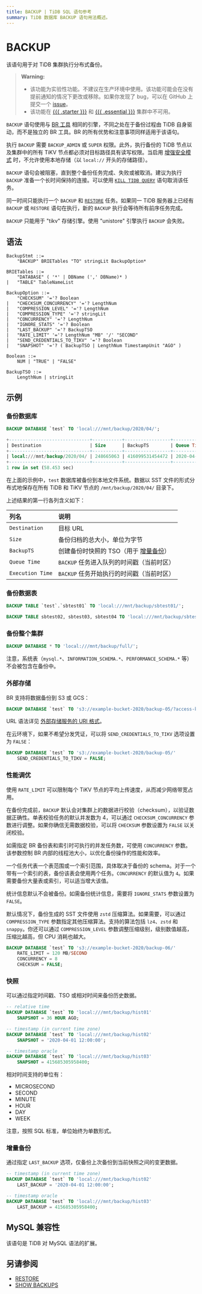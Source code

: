 ```yaml
---
title: BACKUP | TiDB SQL 语句参考
summary: TiDB 数据库 BACKUP 语句用法概述。
---
```


# BACKUP

该语句用于对 TiDB 集群执行分布式备份。

> **Warning:**
>
> - 该功能为实验性功能。不建议在生产环境中使用。该功能可能会在没有提前通知的情况下更改或移除。如果你发现了 bug，可以在 GitHub 上提交一个 [issue](https://github.com/pingcap/tidb/issues)。
> - 该功能在 [{{{ .starter }}}](https://docs.pingcap.com/tidbcloud/select-cluster-tier#tidb-cloud-serverless) 和 [{{{ .essential }}}](https://docs.pingcap.com/tidbcloud/select-cluster-tier#essential) 集群中不可用。

`BACKUP` 语句使用与 [BR 工具](https://docs.pingcap.com/tidb/stable/backup-and-restore-overview) 相同的引擎，不同之处在于备份过程由 TiDB 自身驱动，而不是独立的 BR 工具。BR 的所有优势和注意事项同样适用于该语句。

执行 `BACKUP` 需要 `BACKUP_ADMIN` 或 `SUPER` 权限。此外，执行备份的 TiDB 节点以及集群中的所有 TiKV 节点都必须对目标路径具有读写权限。当启用 [增强安全模式](/system-variables.md#tidb_enable_enhanced_security) 时，不允许使用本地存储（以 `local://` 开头的存储路径）。

`BACKUP` 语句会被阻塞，直到整个备份任务完成、失败或被取消。建议为执行 `BACKUP` 准备一个长时间保持的连接。可以使用 [`KILL TIDB QUERY`](/sql-statements/sql-statement-kill.md) 语句取消该任务。

同一时间只能执行一个 `BACKUP` 和 [`RESTORE`](/sql-statements/sql-statement-restore.md) 任务。如果同一 TiDB 服务器上已经有 `BACKUP` 或 `RESTORE` 语句在执行，新的 `BACKUP` 执行会等待所有前序任务完成。

`BACKUP` 只能用于 "tikv" 存储引擎。使用 "unistore" 引擎执行 `BACKUP` 会失败。

## 语法

```ebnf+diagram
BackupStmt ::=
    "BACKUP" BRIETables "TO" stringLit BackupOption*

BRIETables ::=
    "DATABASE" ( '*' | DBName (',' DBName)* )
|   "TABLE" TableNameList

BackupOption ::=
    "CHECKSUM" '='? Boolean
|   "CHECKSUM_CONCURRENCY" '='? LengthNum
|   "COMPRESSION_LEVEL" '='? LengthNum
|   "COMPRESSION_TYPE" '='? stringLit
|   "CONCURRENCY" '='? LengthNum
|   "IGNORE_STATS" '='? Boolean
|   "LAST_BACKUP" '='? BackupTSO
|   "RATE_LIMIT" '='? LengthNum "MB" '/' "SECOND"
|   "SEND_CREDENTIALS_TO_TIKV" '='? Boolean
|   "SNAPSHOT" '='? ( BackupTSO | LengthNum TimestampUnit "AGO" )

Boolean ::=
    NUM | "TRUE" | "FALSE"

BackupTSO ::=
    LengthNum | stringLit
```

## 示例

### 备份数据库

```sql
BACKUP DATABASE `test` TO 'local:///mnt/backup/2020/04/';
```

```sql
+------------------------------+-----------+-----------------+---------------------+---------------------+
| Destination                  | Size      | BackupTS        | Queue Time          | Execution Time      |
+------------------------------+-----------+-----------------+---------------------+---------------------+
| local:///mnt/backup/2020/04/ | 248665063 | 416099531454472 | 2020-04-12 23:09:48 | 2020-04-12 23:09:48 |
+------------------------------+-----------+-----------------+---------------------+---------------------+
1 row in set (58.453 sec)
```

在上面的示例中，`test` 数据库被备份到本地文件系统。数据以 SST 文件的形式分布式地保存在所有 TiDB 和 TiKV 节点的 `/mnt/backup/2020/04/` 目录下。

上述结果的第一行各列含义如下：

| 列名 | 说明 |
| :-------- | :--------- |
| `Destination` | 目标 URL |
| `Size` | 备份归档的总大小，单位为字节 |
| `BackupTS` | 创建备份时快照的 TSO（用于 [增量备份](#incremental-backup)） |
| `Queue Time` | `BACKUP` 任务进入队列的时间戳（当前时区） |
| `Execution Time` | `BACKUP` 任务开始执行的时间戳（当前时区） |

### 备份数据表

```sql
BACKUP TABLE `test`.`sbtest01` TO 'local:///mnt/backup/sbtest01/';
```

```sql
BACKUP TABLE sbtest02, sbtest03, sbtest04 TO 'local:///mnt/backup/sbtest/';
```

### 备份整个集群

```sql
BACKUP DATABASE * TO 'local:///mnt/backup/full/';
```

注意，系统表（`mysql.*`、`INFORMATION_SCHEMA.*`、`PERFORMANCE_SCHEMA.*` 等）不会被包含在备份中。

### 外部存储

BR 支持将数据备份到 S3 或 GCS：

```sql
BACKUP DATABASE `test` TO 's3://example-bucket-2020/backup-05/?access-key={YOUR_ACCESS_KEY}&secret-access-key={YOUR_SECRET_KEY}';
```

URL 语法详见 [外部存储服务的 URI 格式](/external-storage-uri.md)。

在云环境下，如果不希望分发凭证，可以将 `SEND_CREDENTIALS_TO_TIKV` 选项设置为 `FALSE`：

```sql
BACKUP DATABASE `test` TO 's3://example-bucket-2020/backup-05/'
    SEND_CREDENTIALS_TO_TIKV = FALSE;
```

### 性能调优

使用 `RATE_LIMIT` 可以限制每个 TiKV 节点的平均上传速度，从而减少网络带宽占用。

在备份完成前，`BACKUP` 默认会对集群上的数据进行校验（checksum），以验证数据正确性。单表校验任务的默认并发数为 4，可以通过 `CHECKSUM_CONCURRENCY` 参数进行调整。如果你确信无需数据校验，可以将 `CHECKSUM` 参数设置为 `FALSE` 以关闭校验。

如需指定 BR 备份表和索引时可执行的并发任务数，可使用 `CONCURRENCY` 参数。该参数控制 BR 内部的线程池大小，以优化备份操作的性能和效率。

一个任务代表一个表范围或一个索引范围，具体取决于备份的 schema。对于一个带有一个索引的表，备份该表会使用两个任务。`CONCURRENCY` 的默认值为 `4`。如果需要备份大量表或索引，可以适当增大该值。

统计信息默认不会被备份。如需备份统计信息，需要将 `IGNORE_STATS` 参数设置为 `FALSE`。

默认情况下，备份生成的 SST 文件使用 `zstd` 压缩算法。如果需要，可以通过 `COMPRESSION_TYPE` 参数指定其他压缩算法。支持的算法包括 `lz4`、`zstd` 和 `snappy`。你还可以通过 `COMPRESSION_LEVEL` 参数调整压缩级别，级别数值越高，压缩比越高，但 CPU 消耗也越大。

```sql
BACKUP DATABASE `test` TO 's3://example-bucket-2020/backup-06/'
    RATE_LIMIT = 120 MB/SECOND
    CONCURRENCY = 8
    CHECKSUM = FALSE;
```

### 快照

可以通过指定时间戳、TSO 或相对时间来备份历史数据。

```sql
-- relative time
BACKUP DATABASE `test` TO 'local:///mnt/backup/hist01'
    SNAPSHOT = 36 HOUR AGO;

-- timestamp (in current time zone)
BACKUP DATABASE `test` TO 'local:///mnt/backup/hist02'
    SNAPSHOT = '2020-04-01 12:00:00';

-- timestamp oracle
BACKUP DATABASE `test` TO 'local:///mnt/backup/hist03'
    SNAPSHOT = 415685305958400;
```

相对时间支持的单位有：

* MICROSECOND
* SECOND
* MINUTE
* HOUR
* DAY
* WEEK

注意，按照 SQL 标准，单位始终为单数形式。

### 增量备份

通过指定 `LAST_BACKUP` 选项，仅备份上次备份到当前快照之间的变更数据。

```sql
-- timestamp (in current time zone)
BACKUP DATABASE `test` TO 'local:///mnt/backup/hist02'
    LAST_BACKUP = '2020-04-01 12:00:00';

-- timestamp oracle
BACKUP DATABASE `test` TO 'local:///mnt/backup/hist03'
    LAST_BACKUP = 415685305958400;
```

## MySQL 兼容性

该语句是 TiDB 对 MySQL 语法的扩展。

## 另请参阅

* [RESTORE](/sql-statements/sql-statement-restore.md)
* [SHOW BACKUPS](/sql-statements/sql-statement-show-backups.md)
